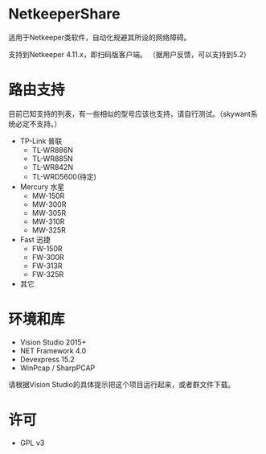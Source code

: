 # NetkeeperShare
适用于Netkeeper类软件，自动化规避其所设的网络障碍。

支持到Netkeeper 4.11.x，即扫码版客户端。
（据用户反馈，可以支持到5.2）

# 路由支持
目前已知支持的列表，有一些相似的型号应该也支持，请自行测试。（skywant系统必定不支持。）
* TP-Link 普联
  * TL-WR886N
  * TL-WR885N
  * TL-WR842N
  * TL-WRD5600(待定)
* Mercury 水星
  * MW-150R
  * MW-300R
  * MW-305R
  * MW-310R
  * MW-325R
* Fast 迅捷
  * FW-150R
  * FW-300R
  * FW-313R
  * FW-325R
* 其它


# 环境和库
* Vision Studio 2015+
* NET Framework 4.0
* Devexpress 15.2 
* WinPcap / SharpPCAP

请根据Vision Studio的具体提示把这个项目运行起来，或者群文件下载。

# 许可
* GPL v3
